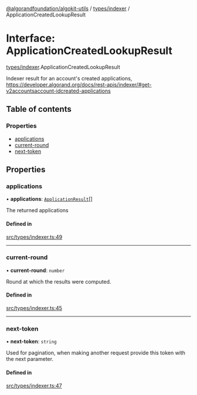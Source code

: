 [@algorandfoundation/algokit-utils](../README.md) / [types/indexer](../modules/types_indexer.md) / ApplicationCreatedLookupResult

# Interface: ApplicationCreatedLookupResult

[types/indexer](../modules/types_indexer.md).ApplicationCreatedLookupResult

Indexer result for an account's created applications, https://developer.algorand.org/docs/rest-apis/indexer/#get-v2accountsaccount-idcreated-applications

## Table of contents

### Properties

- [applications](types_indexer.ApplicationCreatedLookupResult.md#applications)
- [current-round](types_indexer.ApplicationCreatedLookupResult.md#current-round)
- [next-token](types_indexer.ApplicationCreatedLookupResult.md#next-token)

## Properties

### applications

• **applications**: [`ApplicationResult`](types_indexer.ApplicationResult.md)[]

The returned applications

#### Defined in

[src/types/indexer.ts:49](https://github.com/algorandfoundation/algokit-utils-ts/blob/main/src/types/indexer.ts#L49)

___

### current-round

• **current-round**: `number`

Round at which the results were computed.

#### Defined in

[src/types/indexer.ts:45](https://github.com/algorandfoundation/algokit-utils-ts/blob/main/src/types/indexer.ts#L45)

___

### next-token

• **next-token**: `string`

Used for pagination, when making another request provide this token with the next parameter.

#### Defined in

[src/types/indexer.ts:47](https://github.com/algorandfoundation/algokit-utils-ts/blob/main/src/types/indexer.ts#L47)
